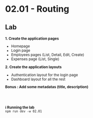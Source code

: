 <!-- .slide: class="exercice" -->

<h1 id="routing" style="margin-bottom: 30px;">02.01 - Routing</h1>

## Lab

<small>

**1. Create the application pages**

- Homepage
- Login page
- Employees pages (List, Detail, Edit, Create)
- Expenses page (List, Single)

**2. Create the application layouts**

- Authentication layout for the login page
- Dashboard layout for all the rest

**Bonus : Add some metadatas (title, description)**

<br/> <br/>

**ℹ️ Running the lab**<br/>
`npm run dev -w 02.01`
